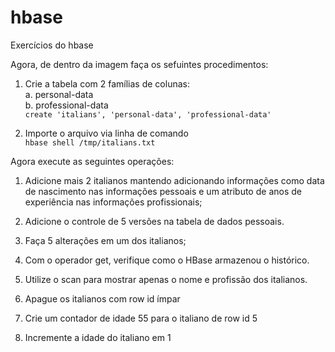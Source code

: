 # hbase
Exercícios do hbase

Agora, de dentro da imagem faça os sefuintes procedimentos:  
1. Crie a tabela com 2 famílias de colunas:  
a. personal-data  
b. professional-data   
`create 'italians', 'personal-data', 'professional-data'`  

2. Importe o arquivo via linha de comando  
`hbase shell /tmp/italians.txt`  

Agora execute as seguintes operações:  
1. Adicione mais 2 italianos mantendo adicionando informações como data de nascimento nas informações pessoais e um atributo de anos de
experiência nas informações profissionais;  

2. Adicione o controle de 5 versões na tabela de dados pessoais.  


3. Faça 5 alterações em um dos italianos;  


4. Com o operador get, verifique como o HBase armazenou o histórico.  


5. Utilize o scan para mostrar apenas o nome e profissão dos italianos.  


6. Apague os italianos com row id ímpar  


7. Crie um contador de idade 55 para o italiano de row id 5  


8. Incremente a idade do italiano em 1  






